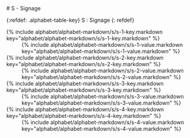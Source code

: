  <div data-role="collapsible" data-inset="false" markdown="1">
 # S - Signage

{:refdef: .alphabet-table-key}
S
: Signage
{: refdef}

<dt markdown='block' >
{% include alphabet/alphabet-markdown/s/s-1-key.markdown key="alphabet/alphabet-markdown/s/s-1-key.markdown" %}
</dt>
<dd markdown='1'>
{% include alphabet/alphabet-markdown/s/s-1-value.markdown key="alphabet/alphabet-markdown/s/s-1-value.markdown" %}
</dd>

<dt markdown='block' >
{% include alphabet/alphabet-markdown/s/s-2-key.markdown key="alphabet/alphabet-markdown/s/s-2-key.markdown" %}
</dt>
<dd markdown='1'>
{% include alphabet/alphabet-markdown/s/s-2-value.markdown key="alphabet/alphabet-markdown/s/s-2-value.markdown" %}
</dd>

<dt markdown='block' >
{% include alphabet/alphabet-markdown/s/s-3-key.markdown key="alphabet/alphabet-markdown/s/s-3-key.markdown" %}
</dt>
<dd markdown='1'>
{% include alphabet/alphabet-markdown/s/s-3-value.markdown key="alphabet/alphabet-markdown/s/s-3-value.markdown" %}
</dd>

<dt markdown='block' >
{% include alphabet/alphabet-markdown/s/s-4-key.markdown key="alphabet/alphabet-markdown/s/s-4-key.markdown" %}
</dt>
<dd markdown='1'>
{% include alphabet/alphabet-markdown/s/s-4-value.markdown key="alphabet/alphabet-markdown/s/s-4-value.markdown" %}
</dd>



</div>
